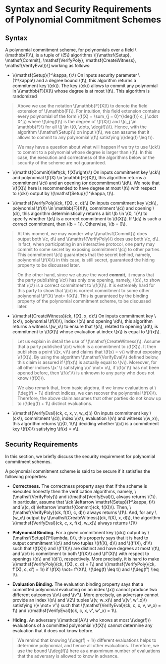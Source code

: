 # Syntax and Security Requirements of Polynomial Commitment Schemes

## Syntax

A polynomial commitment scheme, for polynomials over a field \\(\mathbb{F}\\), is a tuple of \\(5\\) algorithms
\\[(\mathsf{Setup}, \mathsf{Commit}, \mathsf{VerifyPoly}, \mathsf{CreateWitness}, \mathsf{VerifyEval})\\]
working as follows:
- \\(\mathsf{Setup}(1^\kappa, t):\\) On inputs security parameter \\(1^\kappa\\) and a degree bound \\(t\\), this algorithm returns a commitment key \\(ck\\). The key \\(ck\\) allows to commit any polynomial in \\(\mathbb{F}[X]\\) whose degree is at most \\(t\\). This algorithm is randomized
> Above we use the notation \\(\mathbb{F}[X]\\) to denote the field extension of \\(\mathbb{F}\\). For intuition, this field extension contains every polynomial of the form \\(f(X) = \sum_{j = 0}^{\deg(f)} c_j \cdot X^j\\) where \\(\deg(f)\\) is the degree of \\(f(X)\\) and \\(c_j \in \mathbb{F}\\) for all \\(j \in \\{0, \dots, \deg(f)\\}\\). Hence, with the algorithm \\(\mathsf{Setup}\\) on input \\(t\\), we can assume that it allows to commit to any polynomial \\(f\\) satisfying \\(\deg(f) \leq t\\). 
>
> We may have a question about what will happen if we try to use \\(ck\\) to commit to a polynomial whose degree is larger than \\(t\\). In this case, the execution and correctness of the algorithms below or the security of the scheme are not guaranteed.

- \\(\mathsf{Commit}\left(ck, f(X)\right):\\) On inputs commitment key \\(ck\\) and polynomial \\(f(X) \in \mathbb{F}[X]\\), this algorithm returns a commitment \\(c\\) and an opening (or decommitment) \\(d\\). We note that \\(f(X)\\) here is recommended to have degree at most \\(t\\) with respect to \\(ck\\) output by \\(\mathsf{Setup}(1^\kappa, t)\\).

- \\(\mathsf{VerifyPoly}(ck, f(X), c, d):\\) On inputs commitment key \\(ck\\), polynomial \\(f(X) \in \mathbb{F}[X]\\), commitment \\(c\\) and opening \\(d\\), this algorithm deterministically returns a bit \\(b \in \\{0, 1\\}\\) to specify whether \\(c\\) is a correct commitment to \\(f(X)\\). If \\(c\\) is such a correct commitment, then \\(b = 1\\). Otherwise, \\(b = 0\\).
> At this moment, we may wonder why \\(\mathsf{Commit}\\) does output both \\(c, d\\) and \\(\mathsf{VerifyPoly}\\) does use both \\(c, d\\). In fact, when participating in an interactive protocol, one party may commit to some secret by exposing commitment \\(c\\) to other parties. This commitment \\(c\\) guarantees that the secret behind, namely, polynomial \\(f(X)\\) in this case, is still secret, guaranteed the hiding property to be discussed later. 
>
> On the other hand, since we abuse the word **commit**, it means that the party publishing \\(c\\) has only one opening, namely, \\(d\\), to show that \\(c\\) is a correct commitment to \\(f(X)\\). It is extremely hard for this party to show that \\(c\\) is correct commitment to some other polynomial \\(f'(X) \not= f(X)\\). This is guaranteed by the binding property of the polynomial commitment scheme, to be discussed later. 
- \\(\mathsf{CreateWitness}(ck, f(X), x, d):\\) On inputs commitment key \\(ck\\), polynomial \\(f(X)\\), index \\(x\\) and opening \\(d\\), this algorithm returns a witness \\(w_x\\) to ensure that \\(c\\), related to opening \\(d\\), is commitment to \\(f(X)\\) whose evaluation at index \\(x\\) is equal to \\(f(x)\\).
> Let us explain in detail the use of \\(\mathsf{CreateWitness}\\). Assume that a party published \\(c\\) which is a commitment to \\(f(X)\\). It then publishes a point \\((x, v)\\) and claims that \\(f(x) = v\\) without exposing \\(f(X)\\). By using the algorithm \\(\mathsf{VerifyEval}\\) defined below, this claim is assured if \\(f(x)\\) is actually equal to \\(v\\). Moreover, for all other indices \\(x' \\) satisfying \\(x' \not= x\\), if \\(f(x')\\) has not been opened before, then \\(f(x')\\) is unknown to any party who does not know \\(f(X)\\).
> 
> We also remark that, from basic algebra, if we know evaluations at \\(\deg(f) + 1\\) distinct indices, we can recover the polynomial \\(f(X)\\). Therefore, the above claim assumes that other parties do not know up to \\(\deg(f) + 1\\) distinct evaluations.
- \\(\mathsf{VerifyEval}(ck, c, x, v, w_x):\\) On inputs commitment key \\(ck\\), commitment \\(c\\), index \\(x\\), evaluation \\(v\\) and witness \\(w_x\\), this algorithm returns \\(\\{0, 1\\}\\) deciding whether \\(c\\) is a commitment key \\(f(X)\\) satisfying \\(f(x) = v\\).

## Security Requirements
In this section, we briefly discuss the security requirement for polynomial commitment schemes. 

A polynomial commitment scheme is said to be secure if it satisfies the following properties:

- **Correctness.** The correctness property says that if the scheme is executed honestly then the verification algorithms, namely, \\(\mathsf{VerifyPoly}\\) and \\(\mathsf{VerifyEval}\\), always returns \\(1\\). In particular, assume that \\(ck \leftarrow \mathsf{Setup}(1^\kappa, t)\\) and \\((c, d) \leftarrow \mathsf{Commit}(ck, f(X))\\). Then, \\(\mathsf{VerifyPoly}(ck, f(X), c, d)\\) always returns \\(1\\). And, for any \\(w_x\\) output by \\(\mathsf{CreateWitness}(ck, f(X), x, d)\\), the algorithm \\(\mathsf{VerifyEval}(ck, c, x, f(x), w_x)\\) always returns \\(1\\)

- **Polynomial Binding.** For a given commitment key \\(ck\\) output by \\(\mathsf{Setup}(1^\lambda, t)\\), this property says that it is hard to output commitment \\(c\\) and two tuples \\((f(X), d)\\) and \\((f'(X), d')\\) such that \\(f(X)\\) and \\(f'(X)\\) are distinct and have degrees at most \\(t\\), and \\(c\\) is commitment to both \\(f(X)\\) and \\(f'(X)\\) with respect to openings \\(d\\) and \\(d'\\), respectively.  More precisely, it is hard to make \\(\mathsf{VerifyPoly}(ck, f(X), c, d) = 1\\) and \\(\mathsf{VerifyPoly}(ck, f'(X), c, d') = 1\\) if \\(f(X) \not= f'(X)\\), \\(\deg(f) \leq t\\) and \\(\deg(f') \leq t\\).

- **Evaluation Binding.** The evaluation binding property says that a committed polynomial evaluating on an index \\(x\\) cannot produce two different outcomes \\(v\\) and \\(v'\\). More precisely, an adversary cannot provide an index \\(x\\) and \\(2\\) tuples \\((v, w_x)\\) and \\((v', w'_x)\\) satisfying \\(v \not= v'\\) such that \\(\mathsf{VerifyEval}(ck, c, x, v, w_x) = 1\\) and \\(\mathsf{VerifyEval}(ck, c, x, v', w'_x) = 1\\).

- **Hiding.** An adversary \\(\mathcal{A}\\) who knows at most \\(\deg(f)\\) evaluations of a committed polynomial \\(f(X)\\) cannot determine any evaluation that it does not know before. 
> We remind that knowing \\(\deg(f) + 1\\) different evaluations helps to determine polynomial, and hence all other evaluations. Therefore, we use the bound \\(\deg(f)\\) here as a maxmimum number of evaluations that the adversary is allowed to know in advance.